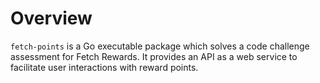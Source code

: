 # Overview

`fetch-points` is a Go executable package which solves a code challenge assessment for Fetch Rewards. It provides an API as a web service to facilitate user interactions with reward points.
